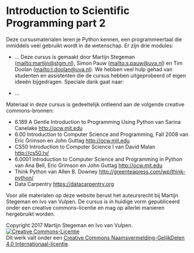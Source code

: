 # Introduction to Scientific Programming part 2

Deze cursusmaterialen leren je Python kennen, een programmeertaal die inmiddels veel gebruikt wordt in de wetenschap. Er zijn drie modules:

- ...
Deze cursus is gemaakt door Martijn Stegeman (<mailto:martijn@stgm.nl>), Simon Pauw (<mailto:s.pauw@uva.nl>) en Tim Doolan (<mailto:t.doolan@uva.nl>). We hebben veel hulp gehad van studenten en assistenten die de cursus hebben uitgeprobeerd of eigen ideeën bijgedragen. Speciale dank gaat naar:

- ...

Materiaal in deze cursus is gedeeltelijk ontleend aan de volgende creative commons-bronnen:

- 6.189 A Gentle Introduction to Programming Using Python van Sarina Canelake <http://ocw.mit.edu>
- 6.00 Introduction to Computer Science and Programming, Fall 2008 van Eric Grimson en John Guttag <http://ocw.mit.edu>
- CS50 Introduction to Computer Science I van David Malan <http://cs50.tv/>
- 6.0001 Introduction to Computer Science and Programming in Python van Ana Bell, Eric Grimson en John Guttag <http://ocw.mit.edu>
- Think Python van Allen B. Downey <http://greenteapress.com/wp/think-python/>
- Data Carpentry <https://datacarpentry.org>

Voor alle materialen op deze website berust het auteursrecht bij Martijn Stegeman en Ivo van Vulpen. De cursus is in huidige vorm gepubliceerd onder een creative commons-licentie en mag op allerlei manieren hergebruikt worden.

Copyright 2017 Martijn Stegeman en Ivo van Vulpen.  
<a rel="license" href="http://creativecommons.org/licenses/by-nc-sa/4.0/"><img alt="Creative Commons-Licentie" style="border-width:0" src="https://i.creativecommons.org/l/by-nc-sa/4.0/88x31.png" /></a><br />Dit werk valt onder een <a rel="license" href="http://creativecommons.org/licenses/by-nc-sa/4.0/">Creative Commons Naamsvermelding-GelijkDelen 4.0 Internationaal-licentie</a>.

